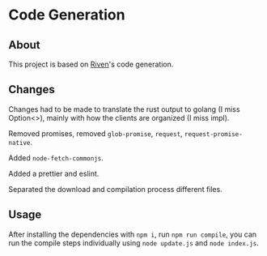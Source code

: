 # Code Generation

## About

This project is based on [Riven](https://github.com/MingweiSamuel/Riven/)'s code generation.

## Changes

Changes had to be made to translate the rust output to golang (I miss Option<>), mainly with how the clients are organized (I miss impl).

Removed promises, removed `glob-promise`, `request`, `request-promise-native`.

Added `node-fetch-commonjs`.

Added a prettier and eslint.

Separated the download and compilation process different files.

## Usage

After installing the dependencies with `npm i`, run `npm run compile`, you can run the compile steps individually using `node update.js` and `node index.js`.
